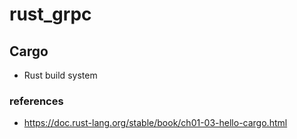 # rust_grpc
## Cargo
- Rust build system




### references
- https://doc.rust-lang.org/stable/book/ch01-03-hello-cargo.html